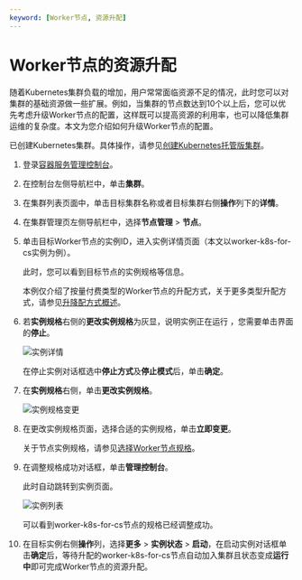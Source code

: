 ```yaml
---
keyword: [Worker节点, 资源升配]
---
```


# Worker节点的资源升配

随着Kubernetes集群负载的增加，用户常常面临资源不足的情况，此时您可以对集群的基础资源做一些扩展。例如，当集群的节点数达到10个以上后，您可以优先考虑升级Worker节点的配置，这样既可以提高资源的利用率，也可以降低集群运维的复杂度。本文为您介绍如何升级Worker节点的配置。

已创建Kubernetes集群。具体操作，请参见[创建Kubernetes托管版集群](/intl.zh-CN/Kubernetes集群用户指南/集群/创建集群/创建Kubernetes托管版集群.md)。

1.  登录[容器服务管理控制台](https://cs.console.aliyun.com)。

2.  在控制台左侧导航栏中，单击**集群**。

3.  在集群列表页面中，单击目标集群名称或者目标集群右侧**操作**列下的**详情**。

4.  在集群管理页左侧导航栏中，选择**节点管理** \> **节点**。

5.  单击目标Worker节点的实例ID，进入实例详情页面（本文以worker-k8s-for-cs实例为例）。

    此时，您可以看到目标节点的实例规格等信息。

    本例仅介绍了按量付费类型的Worker节点的升配方式，关于更多类型升配方式，请参见[升降配方式概述](/intl.zh-CN/实例/升降配实例/升降配方式概述.md)。

6.  若**实例规格**右侧的**更改实例规格**为灰显，说明实例正在运行 ，您需要单击界面的**停止**。

    ![实例详情](https://static-aliyun-doc.oss-accelerate.aliyuncs.com/assets/img/zh-CN/9221465261/p50527.png)

    在停止实例对话框选中**停止方式**及**停止模式**后，单击**确定**。

7.  在**实例规格**右侧，单击**更改实例规格**。

    ![实例规格变更](https://static-aliyun-doc.oss-accelerate.aliyuncs.com/assets/img/zh-CN/1321465261/p292164.png)

8.  在更改实例规格页面，选择合适的实例规格，单击**立即变更**。

    关于节点实例规格，请参见[选择Worker节点规格](/intl.zh-CN/最佳实践/集群/ECS选型.md)。

9.  在调整规格成功对话框，单击**管理控制台**。

    此时自动跳转到实例页面。

    ![实例列表](https://static-aliyun-doc.oss-accelerate.aliyuncs.com/assets/img/zh-CN/3727465261/p50514.png)

    可以看到worker-k8s-for-cs节点的规格已经调整成功。

10. 在目标实例右侧**操作**列，选择**更多** \> **实例状态** \> **启动**，在启动实例对话框单击**确定**后，等待升配的worker-k8s-for-cs节点自动加入集群且状态变成**运行中**即可完成Worker节点的资源升配。


